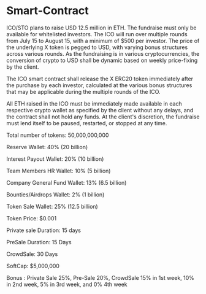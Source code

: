 # Smart-Contract

ICO/STO plans to raise USD 12.5 million in ETH. The fundraise must only be available for whitelisted investors. The ICO will run over multiple rounds from July 15 to August 15, with a minimum of $500 per investor. The price of the underlying X token is pegged to USD, with varying bonus structures across various rounds. As the fundraising is in various cryptocurrencies, the conversion of crypto to USD shall be dynamic based on weekly price-fixing by the client. 

The ICO smart contract shall release the X ERC20 token immediately after the purchase by each investor, calculated at the various bonus structures that may be applicable during the multiple rounds of the ICO. 

All ETH raised in the ICO must be immediately made available in each respective crypto wallet as specified by the client without any delays, and the contract shall not hold any funds. At the client's discretion, the fundraise must lend itself to be paused, restarted, or stopped at any time.


Total number of tokens: 50,000,000,000

Reserve Wallet: 40% (20 billion)

Interest Payout Wallet: 20% (10 billion)

Team Members HR Wallet: 10% (5 billion)

Company General Fund Wallet: 13% (6.5 billion)

Bounties/Airdrops Wallet: 2% (1 billion)

Token Sale Wallet: 25% (12.5 billion)

Token Price: $0.001

Private sale Duration: 15 days

PreSale Duration: 15 Days

CrowdSale: 30 Days

SoftCap: $5,000,000

Bonus : Private Sale 25%, 
        Pre-Sale 20%, 
        CrowdSale 15% in 1st week, 10% in 2nd week, 5% in 3rd week, and 0% 4th week

 
 
